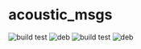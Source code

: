 # acoustic_msgs
![build test](https://buildbot.hippocampus-robotics.net/plugins/badges/acoustic-msgs-colcon-amd64.svg?left_text=build%20amd64)
![deb](https://buildbot.hippocampus-robotics.net/plugins/badges/acoustic-msgs-deb-amd64.svg?left_text=build%20amd64)
![build test](https://buildbot.hippocampus-robotics.net/plugins/badges/acoustic-msgs-colcon-arm64.svg?left_text=build%20arm64)
![deb](https://buildbot.hippocampus-robotics.net/plugins/badges/acoustic-msgs-deb-arm64.svg?left_text=build%20arm64)
